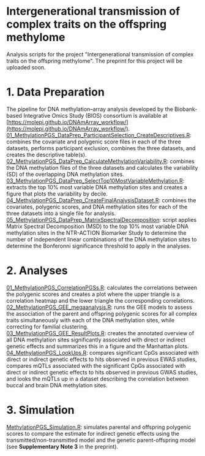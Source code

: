 # Intergenerational transmission of complex traits on the offspring methylome
Analysis scripts for the project "Intergenerational transmission of complex traits on the offspring methylome". The preprint for this project will be uploaded soon. 

# 1. Data Preparation
The pipeline for DNA methylation–array analysis developed by the Biobank-based Integrative Omics Study (BIOS) consortium is available at [https://molepi.github.io/DNAmArray_workflow/](https://molepi.github.io/DNAmArray_workflow/).  
[01_MethylationPGS_DataPrep_ParticipantSelection_CreateDescriptives.R](01_DataPrep/01_MethylationPGS_DataPrep_ParticipantSelection_CreateDescriptives.R): combines the covariate and polygenic score files in each of the three datasets, performs participant exclusion, combines the three datasets, and creates the descriptive table(s).  
[02_MethylationPGS_DataPrep_CalculateMethylationVariability.R](01_DataPrep/02_MethylationPGS_DataPrep_CalculateMethylationVariability.R): combines the DNA methylation files of the three datasets and calculates the variability (SD) of the overlapping DNA methylation sites.  
[03_MethylationPGS_DataPrep_SelectTop10MostVariableMethylation.R](01_DataPrep/03_MethylationPGS_DataPrep_SelectTop10MostVariableMethylation.R): extracts the top 10% most variable DNA methylation sites and creates a figure that plots the variability by decile.  
[04_MethylationPGS_DataPrep_CreateFinalAnalysisDataset.R](01_DataPrep/04_MethylationPGS_DataPrep_CreateFinalAnalysisDataset.R): combines the covariates, polygenic scores, and DNA methylation sites for each of the three datasets into a single file for analysis.  
[05_MethylationPGS_DataPrep_MatrixSpectralDecomposition](01_DataPrep/05_MethylationPGS_DataPrep_MatrixSpectralDecomposition.R): script applies Matrix Spectral Decomposition (MSD) to the top 10% most variable DNA methylation sites in the NTR-ACTION Biomarker Study to determine the number of independent linear combinations of the DNA methylation sites to determine the Bonferonni significance threshold to apply in the analyses. 

# 2. Analyses
[01_MethylationPGS_CorrelationPGSs.R](02_Analyses/01_MethylationPGS_CorrelationPGSs.R): calculates the correlations between the polygenic scores and creates a plot where the upper triangle is a correlation heatmap and the lower triangle the corresponding correlations.  
[02_MethylationPGS_GEE_megaanalysis.R](02_Analyses/02_MethylationPGS_GEE_megaanalysis.R): runs the GEE models to assess the association of the parent and offspring polygenic scores for all complex traits simultaneously with each of the DNA methylation sites, while correcting for familial clustering.  
[03_MethylationPGS_GEE_ResultPlots.R](02_Analyses/03_MethylationPGS_GEE_ResultPlots.R): creates the annotated overview of all DNA methylation sites significantly associated with direct or indirect genetic effects and summarizes this in a figure and the Manhattan plots.  
[04_MethylationPGS_LookUps.R](02_Analyses/04_MethylationPGS_LookUps.R): compares significant CpGs associated with direct or indirect genetic effects to hits observed in previous EWAS studies, compares mQTLs associated with the significant CpGs associated with direct or indirect genetic effects to hits observed in previous GWAS studies, and looks the mQTLs up in a dataset describing the correlation between buccal and brain DNA methylation sites.

# 3. Simulation
[MethylationPGS_Simulation.R](03_Simulation/MethylationPGS_Simulation.R): simulates parental and offspring polygenic scores to compare the estimate for indirect genetic effects using the transmitted/non-transmitted model and the genetic parent-offspring model (see **Supplementary Note 3** in the preprint).
